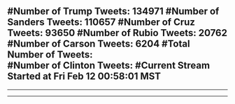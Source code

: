 #Number of Trump Tweets: 134971
#Number of Sanders Tweets: 110657
#Number of Cruz Tweets: 93650
#Number of Rubio Tweets: 20762
#Number of Carson Tweets: 6204
#Total Number of Tweets:  
#Number of Clinton Tweets: 
#Current Stream Started at Fri Feb 12 00:58:01 MST
---
---
---
